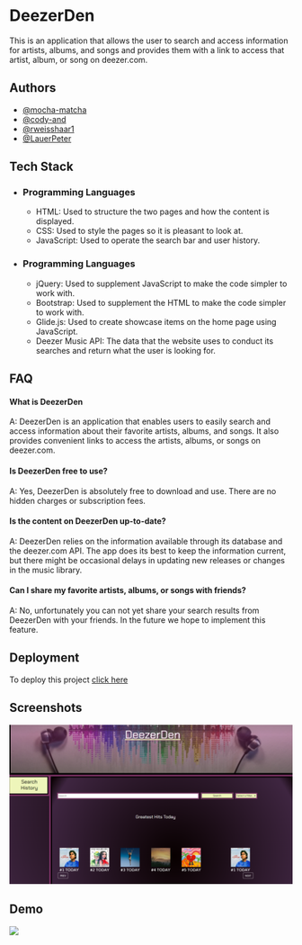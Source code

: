 
# DeezerDen
This is an application that allows the user to search and access information for artists, albums, and songs and provides them with a link to access that artist, album, or song on deezer.com. 

## Authors

- [@mocha-matcha](https://github.com/mocha-matcha)
- [@cody-and](https://github.com/cody-and)
- [@rweisshaar1](https://github.com/rweisshaar1)
- [@LauerPeter](https://github.com/LauerPeter)


## Tech Stack

- ### Programming Languages
    - HTML: Used to structure the two pages and how the content is displayed.
    - CSS: Used to style the pages so it is pleasant to look at. 
    - JavaScript: Used to operate the search bar and user history.
- ### Programming Languages
    - jQuery: Used to supplement JavaScript to make the code simpler to work with. 
    - Bootstrap: Used to supplement the HTML to make the code simpler to work with. 
    - Glide.js: Used to create showcase items on the home page using JavaScript. 
    - Deezer Music  API: The data that the website uses to conduct its searches and return what the user is looking for. 


## FAQ

#### What is DeezerDen
A: DeezerDen is an application that enables users to easily search and access information about their favorite artists, albums, and songs. It also provides convenient links to access the artists, albums, or songs on deezer.com.

#### Is DeezerDen free to use?
A: Yes, DeezerDen is absolutely free to download and use. There are no hidden charges or subscription fees.

#### Is the content on DeezerDen up-to-date?
A: DeezerDen relies on the information available through its database and the deezer.com API. The app does its best to keep the information current, but there might be occasional delays in updating new releases or changes in the music library.

#### Can I share my favorite artists, albums, or songs with friends?
A: No, unfortunately you can not yet share your search results from DeezerDen with your friends. In the future we hope to implement this feature. 
## Deployment

To deploy this project [click here](....)


## Screenshots

![App Screenshot](./assets/images/deezerdenpreview.png)


## Demo

![](./assets/images/2023-07-19-12-43-13.gif)

